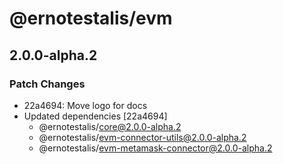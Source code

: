 # @ernotestalis/evm

## 2.0.0-alpha.2

### Patch Changes

- 22a4694: Move logo for docs
- Updated dependencies [22a4694]
  - @ernotestalis/core@2.0.0-alpha.2
  - @ernotestalis/evm-connector-utils@2.0.0-alpha.2
  - @ernotestalis/evm-metamask-connector@2.0.0-alpha.2
